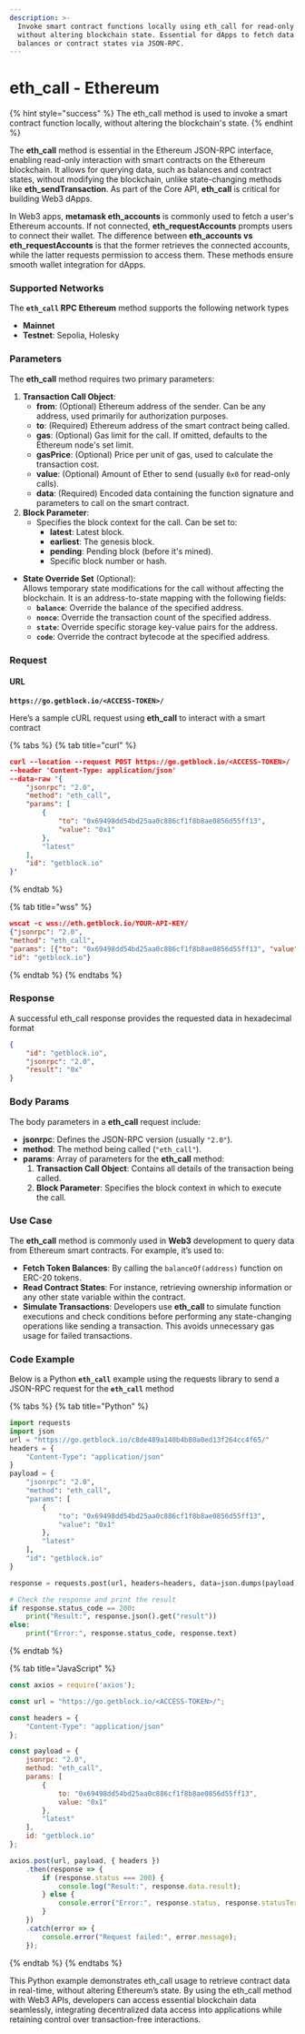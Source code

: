 ```yaml
---
description: >-
  Invoke smart contract functions locally using eth_call for read-only queries
  without altering blockchain state. Essential for dApps to fetch data like
  balances or contract states via JSON-RPC.
---
```


# eth\_call - Ethereum

{% hint style="success" %}
The eth\_call method is used to invoke a smart contract function locally, without altering the blockchain's state.
{% endhint %}

The **eth\_call** method is essential in the Ethereum JSON-RPC interface, enabling read-only interaction with smart contracts on the Ethereum blockchain. It allows for querying data, such as balances and contract states, without modifying the blockchain, unlike state-changing methods like **eth\_sendTransaction**. As part of the Core API, **eth\_call** is critical for building Web3 dApps.

In Web3 apps, **metamask eth\_accounts** is commonly used to fetch a user's Ethereum accounts. If not connected, **eth\_requestAccounts** prompts users to connect their wallet. The difference between **eth\_accounts vs eth\_requestAccounts** is that the former retrieves the connected accounts, while the latter requests permission to access them. These methods ensure smooth wallet integration for dApps.

### Supported Networks

The **`eth_call` RPC Ethereum** method supports the following network types

* **Mainnet**
* **Testnet**: Sepolia, Holesky

### Parameters

The **eth\_call** method requires two primary parameters:

1. **Transaction Call Object**:
   * **from**: (Optional) Ethereum address of the sender. Can be any address, used primarily for authorization purposes.
   * **to**: (Required) Ethereum address of the smart contract being called.
   * **gas**: (Optional) Gas limit for the call. If omitted, defaults to the Ethereum node's set limit.
   * **gasPrice**: (Optional) Price per unit of gas, used to calculate the transaction cost.
   * **value**: (Optional) Amount of Ether to send (usually `0x0` for read-only calls).
   * **data**: (Required) Encoded data containing the function signature and parameters to call on the smart contract.
2. **Block Parameter**:
   * Specifies the block context for the call. Can be set to:
     * **latest**: Latest block.
     * **earliest**: The genesis block.
     * **pending**: Pending block (before it's mined).
     * Specific block number or hash.

* **State Override Set** (Optional):\
  Allows temporary state modifications for the call without affecting the blockchain. It is an address-to-state mapping with the following fields:
  * **`balance`**: Override the balance of the specified address.
  * **`nonce`**: Override the transaction count of the specified address.
  * **`state`**: Override specific storage key-value pairs for the address.
  * **`code`**: Override the contract bytecode at the specified address.

### Request

#### URL

<pre class="language-json" data-full-width="false"><code class="lang-json"><strong>https://go.getblock.io/&#x3C;ACCESS-TOKEN>/
</strong></code></pre>

Here’s a sample cURL request using **eth\_call** to interact with a smart contract

{% tabs %}
{% tab title="curl" %}
```json
curl --location --request POST https://go.getblock.io/<ACCESS-TOKEN>/
--header 'Content-Type: application/json' 
--data-raw '{
    "jsonrpc": "2.0",
    "method": "eth_call",
    "params": [
        {
            "to": "0x69498dd54bd25aa0c886cf1f8b8ae0856d55ff13",
            "value": "0x1"
        },
        "latest"
    ],
    "id": "getblock.io"
}'

```
{% endtab %}

{% tab title="wss" %}
```json
wscat -c wss://eth.getblock.io/YOUR-API-KEY/ 
{"jsonrpc": "2.0",
"method": "eth_call",
"params": [{"to": "0x69498dd54bd25aa0c886cf1f8b8ae0856d55ff13", "value": "0x1"}, "latest"],
"id": "getblock.io"}
```
{% endtab %}
{% endtabs %}

### Response

A successful eth\_call response provides the requested data in hexadecimal format

```json
{
    "id": "getblock.io",
    "jsonrpc": "2.0",
    "result": "0x"
}
```

### Body Params

The body parameters in a **eth\_call** request include:

* **jsonrpc**: Defines the JSON-RPC version (usually `"2.0"`).
* **method**: The method being called (`"eth_call"`).
* **params**: Array of parameters for the **eth\_call** method:
  1. **Transaction Call Object**: Contains all details of the transaction being called.
  2. **Block Parameter**: Specifies the block context in which to execute the call.

### Use Case

The **eth\_call** method is commonly used in **Web3** development to query data from Ethereum smart contracts. For example, it’s used to:

* **Fetch Token Balances**: By calling the `balanceOf(address)` function on ERC-20 tokens.
* **Read Contract States**: For instance, retrieving ownership information or any other state variable within the contract.
* **Simulate Transactions**: Developers use **eth\_call** to simulate function executions and check conditions before performing any state-changing operations like sending a transaction. This avoids unnecessary gas usage for failed transactions.

### Code Example

Below is a Python **`eth_call`** example using the requests library to send a JSON-RPC request for the **`eth_call`** method

{% tabs %}
{% tab title="Python" %}
```python
import requests
import json
url = "https://go.getblock.io/c8de489a140b4b80a0ed13f264cc4f65/"
headers = {
    "Content-Type": "application/json"
}
payload = {
    "jsonrpc": "2.0",
    "method": "eth_call",
    "params": [
        {
            "to": "0x69498dd54bd25aa0c886cf1f8b8ae0856d55ff13",
            "value": "0x1"
        },
        "latest"
    ],
    "id": "getblock.io"
}

response = requests.post(url, headers=headers, data=json.dumps(payload))

# Check the response and print the result
if response.status_code == 200:
    print("Result:", response.json().get("result"))
else:
    print("Error:", response.status_code, response.text)
```
{% endtab %}

{% tab title="JavaScript" %}
```javascript
const axios = require('axios');

const url = "https://go.getblock.io/<ACCESS-TOKEN>/";

const headers = {
    "Content-Type": "application/json"
};

const payload = {
    jsonrpc: "2.0",
    method: "eth_call",
    params: [
        {
            to: "0x69498dd54bd25aa0c886cf1f8b8ae0856d55ff13", 
            value: "0x1" 
        },
        "latest"
    ],
    id: "getblock.io"
};

axios.post(url, payload, { headers })
    .then(response => {
        if (response.status === 200) {
            console.log("Result:", response.data.result);
        } else {
            console.error("Error:", response.status, response.statusText);
        }
    })
    .catch(error => {
        console.error("Request failed:", error.message);
    });

```
{% endtab %}
{% endtabs %}

This Python example demonstrates eth\_call usage to retrieve contract data in real-time, without altering Ethereum’s state. By using the eth\_call method with Web3 APIs, developers can access essential blockchain data seamlessly, integrating decentralized data access into applications while retaining control over transaction-free interactions.
